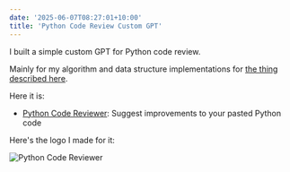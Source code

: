 ```yaml
---
date: '2025-06-07T08:27:01+10:00'
title: 'Python Code Review Custom GPT'
---
```


I built a simple custom GPT for Python code review.

Mainly for my algorithm and data structure implementations for [the thing described here](/blog/posts/code-simple-algorithms-datastructures/).

Here it is:

* [Python Code Reviewer](https://chatgpt.com/g/g-6840f0348c14819190f6a7b8f8fc3350-python-code-reviewer): Suggest improvements to your pasted Python code

Here's the logo I made for it:

![Python Code Reviewer](/blog/pics/Python-Code-Reviewer.png)

